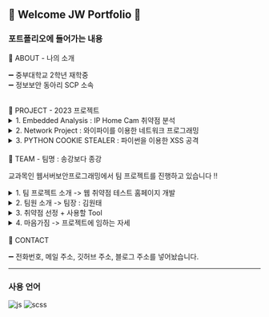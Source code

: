 ## 📌 Welcome JW Portfolio 📌

### 포트폴리오에 들어가는 내용
💌 ABOUT - 나의 소개

➖ 중부대학교 2학년 재학중
<br>
➖ 정보보안 동아리 SCP 소속

<br>
💌 PROJECT - 2023 프로젝트
<details>
  <summary>
    1. Embedded Analysis : IP Home Cam 취약점 분석
    
  </summary>
  <br>
  HSpace에서 진행했던 INCOGNITO 2023 Summer 프로젝트 참여
  <br>
  프로젝트 기간 : 2023/07/01 ~ 2023/09/10
  
  주제 : IP 카메라 취약점 분석

  💚 MORE에 들어가시면 프로젝트 보고서를 확인할 수 있으며, 프로젝트 과정을 적은 BLOG 주소도 걸어놓았습니다. 💚
</details>

<details>
  <summary>
    2. Network Project : 와이파이를 이용한 네트워크 프로그래밍
    
  </summary>
  <br>
  정보보안 동아리 SCP에서 진행 중인 네트워크 프로그래밍 프로젝트 참여
  <br>
  프로젝트 기간 : 2023/09/26 ~ ing
  
  주제 : Network

  💚 MORE에 들어가시면 프로젝트 관련 Github를 확인할 수 있으며, 코드 설명을 적은 BLOG 주소도 걸어놓았습니다. 💚
</details>

<details>
  <summary>
    3. PYTHON COOKIE STEALER : 파이썬을 이용한 XSS 공격
    
  </summary>
  <br>
  XSS 공격을 통한 쿠키 탈취
  <br>
  프로젝트 기간 : 2023/09/27 ~ ing
  
  주제 : Python, web hacking

  💚 MORE에 들어가시면 프로젝트 관련 Github를 확인할 수 있으며, 프로젝트 회의 내용이 있는 Padlet 주소도 걸어놓았습니다. 💚
</details>


<br>
💌 TEAM - 팀명 : 송강보다 종강

교과목인 웹서버보안프로그래밍에서 팀 프로젝트를 진행하고 있습니다 ‼️

<details>
  <summary>
    1. 팀 프로젝트 소개
   -> 웹 취약점 테스트 홈페이지 개발
    
  </summary>
  <br>
  웹의 편리함과 쉬운 접근성으로 인해 이용자들은 계속 증가하고 있으며, 이에 따라 웹 페이지 해킹 사례 또한 계속해서 증가하고 있습니다. 이러한 이유로 웹보안에 많은 신경을 써야하는 것은 피할 수 없습니다. 따라서 저희 팀은 이에 대비하기 위해 대중적으로 잘 알려진 웹 취약점을 테스트 해보고, 어떻게 시큐어 코딩을 해야 해킹을 막을 수 있는지에 대해 알리기 위해 웹 취약점을 테스트 할 수 있는 페이지를 개발하는 프로젝트 주제를 선정하게 되었습니다.

</details>

<details>
  <summary>
    2. 팀원 소개
   -> 팀장 : 김원태
    
  </summary>
  <br>
  
  김원태 92015037
  
  김수현 92015013
  
  임성빈 92113815
  
  남지우 92212805
  
  전유경 92213067

</details>

<details>
  <summary>
    3. 취약점 선정
  + 사용할 Tool
    
  </summary>
  <br>
  보다 잘 알려져있는 XSS, CSRF, SSRF, SQL Injection, NoSQL Injection 총 5개의 취약점으로 선정을 했으며 BackEnd는 AWS와 Docker 그리고 MongoDB, FrontEnd는 Next.js, 소스 코드 관리는 Github를 사용할 예정입니다.

</details>

<details>
  <summary>
    4. 마음가짐
  -> 프로젝트에 임하는 자세
    
  </summary>
  <br>
  교수님의 강의를 기반으로 "웹 서버 보안 프로그래밍" 교과목에 부합하는 프로젝트를 수행하며 성장하고자 하는 마음가짐으로 임하겠습니다.

</details>

<br>
💌 CONTACT

➖ 전화번호, 메일 주소, 깃허브 주소, 블로그 주소를 넣어놨습니다. 

---

### 사용 언어

![js](https://img.shields.io/badge/JavaScript-F7DF1E?style=for-the-badge&logo=JavaScript&logoColor=white)
![scss](https://img.shields.io/badge/SCSS-B404AE?style=for-the-badge&logo=SCSS&logoColor=white)

